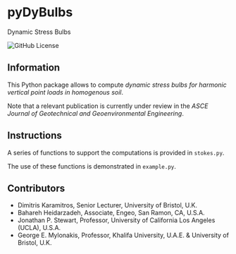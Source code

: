 # pyDyBulbs

Dynamic Stress Bulbs

![GitHub License](https://img.shields.io/github/license/dkaramitros/python-dysp)

## Information

This Python package allows to compute _dynamic stress bulbs for harmonic vertical point loads in homogenous soil_.

Note that a relevant publication is currently under review in the _ASCE Journal of Geotechnical and Geoenvironmental Engineering_.

## Instructions

A series of functions to support the computations is provided in `stokes.py`.

The use of these functions is demonstrated in `example.py`.

## Contributors

- Dimitris Karamitros, Senior Lecturer, University of Bristol, U.K.
- Bahareh Heidarzadeh, Associate, Engeo, San Ramon, CA, U.S.A.
- Jonathan P. Stewart, Professor, University of California Los Angeles (UCLA), U.S.A.
- George E. Mylonakis, Professor, Khalifa University, U.A.E. & University of Bristol, U.K.
